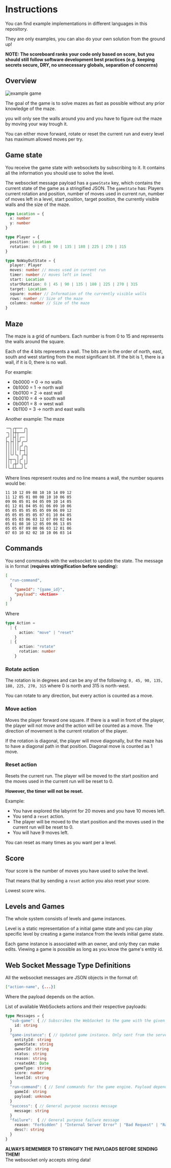 # Instructions

You can find example implementations in different languages in this repository. 

They are only examples, you can also do your own solution from the ground up!

**NOTE: The scoreboard ranks your code only based on score, but you should still follow software development best practices (e.g. keeping secrets secure, DRY, no unnecessary globals, separation of concerns)**

## Overview

![example game](maze.gif)

The goal of the game is to solve mazes as fast as possible without any prior knowledge of the maze.

you will only see the walls around you and you have to figure out the maze by moving your way trough it.

You can either move forward, rotate or reset the current run and every level has maximum allowed moves per try.

## Game state

You receive the game state with websockets by subscribing to it.
It contains all the information you should use to solve the level.

The websocket message payload has a `gameState` key, which contains the current state of the game as a stringified JSON. The `gameState` has: Players current rotation and position, number of moves used in current run, number of moves left in a level, start position, target position, the currently visible walls and the size of the maze.

```ts
type Location = {
  x: number
  y: number
}

type Player = {
  position: Location
  rotation: 0 | 45 | 90 | 135 | 180 | 225 | 270 | 315
}

type NoWayOutState = {
  player: Player
  moves: number // moves used in current run
  timer: number // moves left in level
  start: Location
  startRotation: 0 | 45 | 90 | 135 | 180 | 225 | 270 | 315
  target: Location
  square: number // Information of the currently visible walls
  rows: number // Size of the maze
  columns: number // Size of the maze
}
```

## Maze

The maze is a grid of numbers. Each number is from 0 to 15 and represents the walls around the square. 

Each of the 4 bits represents a wall. The bits are in the order of north, east, south and west starting from the most significant bit. If the bit is 1, there is a wall, if it is 0, there is no wall.

For example:
- 0b0000 = 0 -> no walls
- 0b1000 = 1 -> north wall
- 0b0100 = 2 -> east wall
- 0b0010 = 4 -> south wall
- 0b0001 = 8 -> west wall
- 0b1100 = 3 -> north and east walls

Another example:
The maze
```
╶─╮╭┬──╴╭╮
╶╮│├┼┬──╯│
╭╯│├┤│╭─╴│
├╮├┤│├╯╭─╯
││││││╭╯╭╮
│││││╵├─┤│
││╰╯╰╮╵╭┴┤
│├┬─╮│╭╯╷│
││╵╭┼╯╰╮├╯
╵╰─┴┴──╯╰╴
```
Where lines represent routes and no line means a wall, the number squares would be:

```
11 10 12 09 08 10 10 14 09 12
11 12 05 01 00 08 10 10 06 05
09 06 05 01 04 05 09 10 14 05
01 12 01 04 05 01 06 09 10 06
05 05 05 05 05 05 09 06 09 12
05 05 05 05 05 07 01 10 04 05
05 05 03 06 03 12 07 09 02 04
05 01 08 10 12 05 09 06 13 05
05 05 07 09 00 06 03 12 01 06
07 03 10 02 02 10 10 06 03 14
```

## Commands

You send commands with the websocket to update the state.
The message is in format (**requires stringification before sending**):
```json
[
  "run-command", 
  { 
    "gameId": "{game_id}", 
    "payload": <Action>
  }
]
```
Where
```ts
type Action =
  | {
      action: "move" | "reset"
    }
  | {
      action: "rotate"
      rotation: number
    }
```

### Rotate action
The rotation is in degrees and can be any of the following: `0, 45, 90, 135, 180, 225, 270, 315` where 0 is north and 315 is north-west.

You can rotate to any direction, but every action is counted as a move.

### Move action
Moves the player forward one square. If there is a wall in front of the player, the player will not move and the action will be counted as a move. The direction of movement is the current rotation of the player.

If the rotation is diagonal, the player will move diagonally, but the maze has to have a diagonal path in that position. Diagonal move is counted as 1 move.

### Reset action
Resets the current run. The player will be moved to the start position and the moves used in the current run will be reset to 0.

**However, the timer will not be reset.**

Example:
- You have explored the labyrint for 20 moves and you have 10 moves left.
- You send a `reset` action.
- The player will be moved to the start position and the moves used in the current run will be reset to 0.
- You will have 9 moves left. 

You can reset as many times as you want per a level.

## Score

Your score is the number of moves you have used to solve the level.

That means that by sending a `reset` action you also reset your score.

Lowest score wins.

## Levels and Games

The whole system consists of levels and game instances.

Level is a static representation of a initial game state and you can play specific level by creating a game instance from the levels initial game state.

Each game instance is associated with an owner, and only they can make edits. Viewing a game is possible as long as you know the game's entity id.

## Web Socket Message Type Definitions

All the websocket messages are JSON objects in the format of:

```json
["action-name", {...}]
```

Where the payload depends on the action.

List of available WebSockets actions and their respective payloads:

```ts
type Messages = {
  "sub-game": { // Subscribes the WebSocket to the game with the given id
    id: string
  }
  "game-instance": { // Updated game instance. Only sent from the server
    entityId: string
    gameState: string
    ownerId: string
    status: string
    reason: string
    createdAt: Date
    gameType: string
    score: number
    levelId: string
  }
  "run-command": { // Send commands for the game engine. Payload depends on the game type
    gameId: string
    payload: unknown
  }
  "success": { // General purpose success message
    message: string
  }
  "failure":  { // General purpose failure message
    reason: "Forbidden" | "Internal Server Error" | "Bad Request" | "Rate Limit"
    desc?: string
  }
}
```

**ALWAYS REMEMBER TO STRINGIFY THE PAYLOADS BEFORE SENDING THEM!** \
The websocket only accepts string data!





